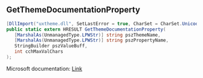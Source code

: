 ## GetThemeDocumentationProperty

```csharp
[DllImport("uxtheme.dll", SetLastError = true, CharSet = CharSet.Unicode)]
public static extern HRESULT GetThemeDocumentationProperty(
   [MarshalAs(UnmanagedType.LPWStr)] string pszThemeName,
   [MarshalAs(UnmanagedType.LPWStr)] string pszPropertyName,
   StringBuilder pszValueBuff,
   int cchMaxValChars
);
```

Microsoft documentation: [Link](https://docs.microsoft.com/en-us/windows/win32/api/uxtheme/nf-uxtheme-getthemedocumentationproperty)
